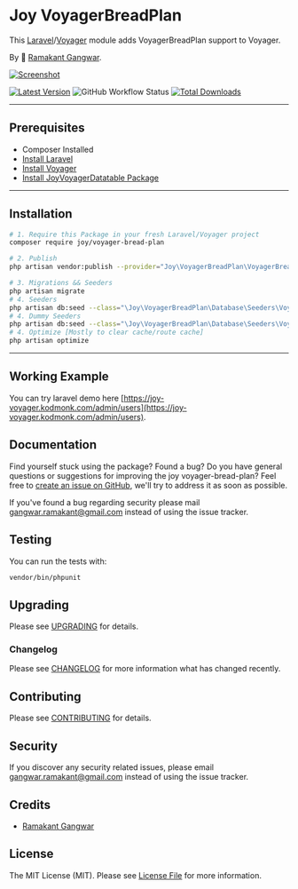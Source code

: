 # Joy VoyagerBreadPlan

This [Laravel](https://laravel.com/)/[Voyager](https://voyager.devdojo.com/) module adds VoyagerBreadPlan support to Voyager.

By 🐼 [Ramakant Gangwar](https://github.com/rxcod9).

[![Screenshot](https://raw.githubusercontent.com/rxcod9/joy-voyager-bread-plan/main/cover.jpg)](https://joy-voyager.kodmonk.com/)

[![Latest Version](https://img.shields.io/github/v/release/rxcod9/joy-voyager-bread-plan?style=flat-square)](https://github.com/rxcod9/joy-voyager-bread-plan/releases)
![GitHub Workflow Status](https://img.shields.io/github/actions/workflow/status/rxcod9/joy-voyager-bread-plan/run-tests.yml?branch=main&label=tests)
[![Total Downloads](https://img.shields.io/packagist/dt/joy/voyager-bread-plan.svg?style=flat-square)](https://packagist.org/packages/joy/voyager-bread-plan)

---

## Prerequisites

*   Composer Installed
*   [Install Laravel](https://laravel.com/docs/installation)
*   [Install Voyager](https://github.com/the-control-group/voyager)
*   [Install JoyVoyagerDatatable Package](https://github.com/rxcod9/joy-voyager-datatable)

---

## Installation

```bash
# 1. Require this Package in your fresh Laravel/Voyager project
composer require joy/voyager-bread-plan

# 2. Publish
php artisan vendor:publish --provider="Joy\VoyagerBreadPlan\VoyagerBreadPlanServiceProvider" --force

# 3. Migrations && Seeders
php artisan migrate
# 4. Seeders
php artisan db:seed --class="\Joy\VoyagerBreadPlan\Database\Seeders\VoyagerDatabaseSeeder" --force
# 4. Dummy Seeders
php artisan db:seed --class="\Joy\VoyagerBreadPlan\Database\Seeders\VoyagerDummyDatabaseSeeder" --force
# 4. Optimize [Mostly to clear cache/route cache]
php artisan optimize
```

---


## Working Example

You can try laravel demo here [https://joy-voyager.kodmonk.com/admin/users](https://joy-voyager.kodmonk.com/admin/users).

## Documentation

Find yourself stuck using the package? Found a bug? Do you have general questions or suggestions for improving the joy voyager-bread-plan? Feel free to [create an issue on GitHub](https://github.com/rxcod9/joy-voyager-bread-plan/issues), we'll try to address it as soon as possible.

If you've found a bug regarding security please mail [gangwar.ramakant@gmail.com](mailto:gangwar.ramakant@gmail.com) instead of using the issue tracker.

## Testing

You can run the tests with:

```bash
vendor/bin/phpunit
```

## Upgrading

Please see [UPGRADING](UPGRADING.md) for details.

### Changelog

Please see [CHANGELOG](CHANGELOG.md) for more information what has changed recently.

## Contributing

Please see [CONTRIBUTING](CONTRIBUTING.md) for details.

## Security

If you discover any security related issues, please email [gangwar.ramakant@gmail.com](mailto:gangwar.ramakant@gmail.com) instead of using the issue tracker.

## Credits

- [Ramakant Gangwar](https://github.com/rxcod9)

## License

The MIT License (MIT). Please see [License File](LICENSE.md) for more information.
